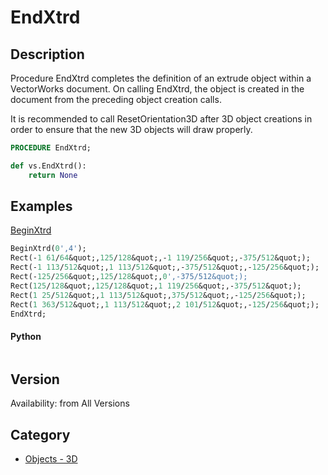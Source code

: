 # EndXtrd

## Description
Procedure EndXtrd completes the definition of an extrude object within a VectorWorks document. On calling EndXtrd, the object is created in the document from the preceding object creation calls.

It is recommended to call ResetOrientation3D after 3D object creations in order to ensure that the new 3D objects will draw properly.

```pascal
PROCEDURE EndXtrd;
```

```python
def vs.EndXtrd():
    return None
```

## Examples
[BeginXtrd](examples/BeginXtrd.md)


```pascal
BeginXtrd(0',4');
Rect(-1 61/64&quot;,125/128&quot;,-1 119/256&quot;,-375/512&quot;);
Rect(-1 113/512&quot;,1 113/512&quot;,-375/512&quot;,-125/256&quot;);
Rect(-125/256&quot;,125/128&quot;,0',-375/512&quot;);
Rect(125/128&quot;,125/128&quot;,1 119/256&quot;,-375/512&quot;);
Rect(1 25/512&quot;,1 113/512&quot;,375/512&quot;,-125/256&quot;);
Rect(1 363/512&quot;,1 113/512&quot;,2 101/512&quot;,-125/256&quot;);
EndXtrd;
```
#### Python ####
```python

```

## Version
Availability: from All Versions

## Category
* [Objects - 3D](../Categories/Objects%20-%203D.md)
